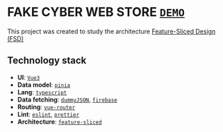 # FAKE CYBER WEB STORE [`DEMO`](https://akosogorov.github.io/fake-cyber-web-store/)
This project was created to study the architecture [Feature-Sliced Design (FSD)](https://feature-sliced.design/)

## Technology stack

- **UI**: [`Vue3`](https://vuejs.org/)
- **Data model**: [`pinia`](https://pinia.vuejs.org/)
- **Lang**: [`typescript`](https://www.typescriptlang.org/)
- **Data fetching**: [`dummyJSON`](https://dummyjson.com/), [`firebase`](https://firebase.google.com/)
- **Routing**: [`vue-router`](https://router.vuejs.org/)
- **Lint**: [`eslint`](https://eslint.org/), [`prettier`](https://prettier.io/)
- **Architecture**: [`feature-sliced`](https://feature-sliced.design/)
